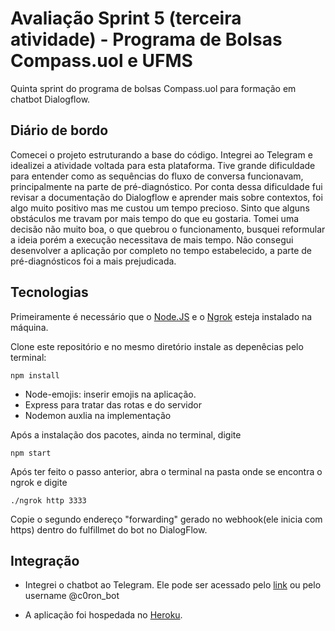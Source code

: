 
# Avaliação Sprint 5 (terceira atividade) - Programa de Bolsas Compass.uol e UFMS

Quinta sprint do programa de bolsas Compass.uol para formação em chatbot Dialogflow.


## Diário de bordo
Comecei o projeto estruturando a base do código. Integrei ao Telegram e idealizei a atividade voltada para esta plataforma. Tive grande dificuldade para entender como as sequências do fluxo de conversa funcionavam, principalmente na parte de pré-diagnóstico. Por conta dessa dificuldade fui revisar a documentação do Dialogflow e aprender mais sobre contextos, foi algo muito positivo mas me custou um tempo precioso. Sinto que alguns obstáculos me travam por mais tempo do que eu gostaria. Tomei uma decisão não muito boa, o que quebrou o funcionamento, busquei reformular a ideia porém a execução necessitava de mais tempo. Não consegui desenvolver a aplicação por completo no tempo estabelecido, a parte de pré-diagnósticos foi a mais prejudicada. 


## Tecnologias

Primeiramente é necessário que o [Node.JS](https://nodejs.org/en/) e o [Ngrok](https://ngrok.com/) esteja instalado na máquina. 
  
  
  Clone este repositório e no mesmo diretório instale as depenêcias pelo terminal:

  ```
  npm install
  ```

  - Node-emojis: inserir emojis na aplicação.
  - Express para tratar das rotas e do servidor
  - Nodemon auxlia na implementação
  
  Após a instalação dos pacotes, ainda no terminal, digite
  ```
  npm start 
  ```

  Após ter feito o passo anterior, abra o terminal na pasta onde se encontra o ngrok e digite
```
./ngrok http 3333
  ```
 Copie o segundo endereço "forwarding" gerado no webhook(ele inicia com https) dentro do fulfillmet do bot no DialogFlow.

## Integração

- Integrei o chatbot ao Telegram. Ele pode ser acessado pelo [link](https://t.me/c0ron_bot) ou pelo username @c0ron_bot


- A aplicação foi hospedada no [Heroku](https://still-spire-54608.herokuapp.com/). 
